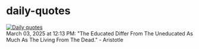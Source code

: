 # daily-quotes
[![Daily quotes](https://github.com/ceepu8/daily-quotes/actions/workflows/daily-quote.yml/badge.svg)](https://github.com/ceepu8/daily-quotes/actions/workflows/daily-quote.yml)<br/>
March 03, 2025 at 12:13 PM: "The Educated Differ From The Uneducated As Much As The Living From The Dead." - Aristotle
